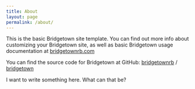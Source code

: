 ```yaml
---
title: About
layout: page
permalink: /about/
---
```

This is the basic Bridgetown site template. You can find out more info about customizing your Bridgetown site, as well as basic Bridgetown usage documentation at [bridgetownrb.com](https://bridgetownrb.com/)

You can find the source code for Bridgetown at GitHub:
[bridgetownrb](https://github.com/bridgetownrb) /
[bridgetown](https://github.com/bridgetownrb/bridgetown)



I want to write something here. What can that be?